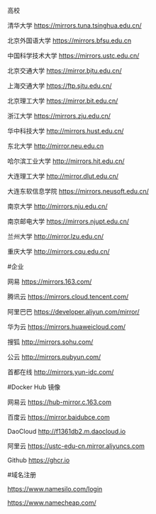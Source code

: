 高校

清华大学 https://mirrors.tuna.tsinghua.edu.cn/

北京外国语大学 https://mirrors.bfsu.edu.cn

中国科学技术大学 https://mirrors.ustc.edu.cn/

北京交通大学 https://mirror.bjtu.edu.cn/

上海交通大学 https://ftp.sjtu.edu.cn/

北京理工大学 https://mirror.bit.edu.cn/

浙江大学 https://mirrors.zju.edu.cn/

华中科技大学 http://mirrors.hust.edu.cn/

东北大学 http://mirror.neu.edu.cn

哈尔滨工业大学 http://mirrors.hit.edu.cn/

大连理工大学 http://mirror.dlut.edu.cn/

大连东软信息学院 https://mirrors.neusoft.edu.cn/

南京大学 http://mirrors.nju.edu.cn/

南京邮电大学 https://mirrors.njupt.edu.cn/

兰州大学 http://mirror.lzu.edu.cn/

重庆大学 http://mirrors.cqu.edu.cn/

#企业

网易 https://mirrors.163.com/

腾讯云 https://mirrors.cloud.tencent.com/

阿里巴巴 https://developer.aliyun.com/mirror/

华为云 https://mirrors.huaweicloud.com/

搜狐 http://mirrors.sohu.com/

公云 http://mirrors.pubyun.com/

首都在线 http://mirrors.yun-idc.com/

#Docker Hub 镜像

网易云 https://hub-mirror.c.163.com

百度云 https://mirror.baidubce.com

DaoCloud http://f1361db2.m.daocloud.io

阿里云 https://ustc-edu-cn.mirror.aliyuncs.com

Github https://ghcr.io

#域名注册

https://www.namesilo.com/login

https://www.namecheap.com/
